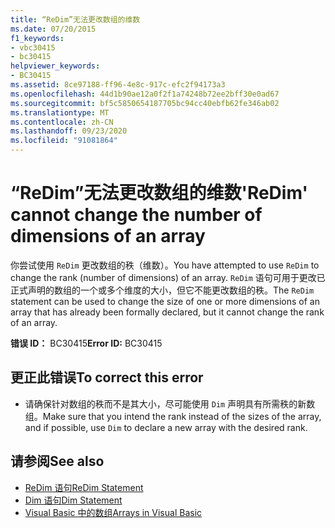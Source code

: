 ```yaml
---
title: “ReDim”无法更改数组的维数
ms.date: 07/20/2015
f1_keywords:
- vbc30415
- bc30415
helpviewer_keywords:
- BC30415
ms.assetid: 8ce97188-ff96-4e8c-917c-efc2f94173a3
ms.openlocfilehash: 44d1b90ae12a0f2f1a74248b72ee2bff30e0ad67
ms.sourcegitcommit: bf5c5850654187705bc94cc40ebfb62fe346ab02
ms.translationtype: MT
ms.contentlocale: zh-CN
ms.lasthandoff: 09/23/2020
ms.locfileid: "91081864"
---
```

# <a name="redim-cannot-change-the-number-of-dimensions-of-an-array"></a><span data-ttu-id="f4753-102">“ReDim”无法更改数组的维数</span><span class="sxs-lookup"><span data-stu-id="f4753-102">'ReDim' cannot change the number of dimensions of an array</span></span>

<span data-ttu-id="f4753-103">你尝试使用 `ReDim` 更改数组的秩（维数）。</span><span class="sxs-lookup"><span data-stu-id="f4753-103">You have attempted to use `ReDim` to change the rank (number of dimensions) of an array.</span></span> <span data-ttu-id="f4753-104">`ReDim` 语句可用于更改已正式声明的数组的一个或多个维度的大小，但它不能更改数组的秩。</span><span class="sxs-lookup"><span data-stu-id="f4753-104">The `ReDim` statement can be used to change the size of one or more dimensions of an array that has already been formally declared, but it cannot change the rank of an array.</span></span>  
  
 <span data-ttu-id="f4753-105">**错误 ID：** BC30415</span><span class="sxs-lookup"><span data-stu-id="f4753-105">**Error ID:** BC30415</span></span>  
  
## <a name="to-correct-this-error"></a><span data-ttu-id="f4753-106">更正此错误</span><span class="sxs-lookup"><span data-stu-id="f4753-106">To correct this error</span></span>  
  
- <span data-ttu-id="f4753-107">请确保针对数组的秩而不是其大小，尽可能使用 `Dim` 声明具有所需秩的新数组。</span><span class="sxs-lookup"><span data-stu-id="f4753-107">Make sure that you intend the rank instead of the sizes of the array, and if possible, use `Dim` to declare a new array with the desired rank.</span></span>  
  
## <a name="see-also"></a><span data-ttu-id="f4753-108">请参阅</span><span class="sxs-lookup"><span data-stu-id="f4753-108">See also</span></span>

- [<span data-ttu-id="f4753-109">ReDim 语句</span><span class="sxs-lookup"><span data-stu-id="f4753-109">ReDim Statement</span></span>](../language-reference/statements/redim-statement.md)
- [<span data-ttu-id="f4753-110">Dim 语句</span><span class="sxs-lookup"><span data-stu-id="f4753-110">Dim Statement</span></span>](../language-reference/statements/dim-statement.md)
- [<span data-ttu-id="f4753-111">Visual Basic 中的数组</span><span class="sxs-lookup"><span data-stu-id="f4753-111">Arrays in Visual Basic</span></span>](../programming-guide/language-features/arrays/index.md)
